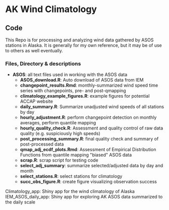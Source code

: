 # AK Wind Climatology
## Code
This Repo is for processing and analyzing wind data gathered
by ASOS stations in Alaska. It is generally for my own reference, 
but it may be of use to others as well eventually.

### Files, Directory & descriptions

* **ASOS**: all text files used in working with the ASOS data  
	* **ASOS_download.R**: Auto download of ASOS data from IEM
	* **changepoint_results.Rmd**: monthly-summarized wind speed time series with changepoints, pre- and post-qmapping
	* **climatology_example_figures.R**: example figures for potential ACCAP website
	* **daily_summary.R**: Summarize unadjusted wind speeds of all stations by day
	* **hourly_adjustment.R**: perform changepoint detection on monthly averages, perform quantile mapping
	* **hourly_quality_check.R**: Assessment and quality control of raw data quality (e.g. suspiciously high speeds)
	* **post_processing_summary.R**: final quality check and summary of post-processed data
	* **qmap_adj_ecdf_plots.Rmd**: Assessment of Empirical Distribution Functions from quantile mapping "biased" ASOS data
	* **scrap.R**: scrap script for testing code
	* **select_adj_summary**: summarize selected/adjusted data by day and month
	* **select_stations.R**: select stations for climatology
	* **succ_obs_figure.R**: create figure visualizing observation success

Climatology_app: Shiny app for the wind climatology of Alaska
IEM_ASOS_daily_app: Shiny app for exploring AK ASOS data summarized to the daily scale


